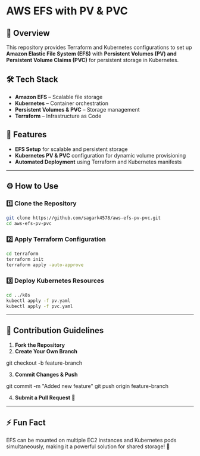 # AWS EFS with PV & PVC

## 🚀 Overview
This repository provides Terraform and Kubernetes configurations to set up **Amazon Elastic File System (EFS)** with **Persistent Volumes (PV) and Persistent Volume Claims (PVC)** for persistent storage in Kubernetes.

## 🛠️ Tech Stack
- **Amazon EFS** – Scalable file storage
- **Kubernetes** – Container orchestration
- **Persistent Volumes & PVC** – Storage management
- **Terraform** – Infrastructure as Code

## 📌 Features
- **EFS Setup** for scalable and persistent storage
- **Kubernetes PV & PVC** configuration for dynamic volume provisioning
- **Automated Deployment** using Terraform and Kubernetes manifests

---

## ⚙️ How to Use

### 1️⃣ Clone the Repository
```sh
git clone https://github.com/sagark4578/aws-efs-pv-pvc.git
cd aws-efs-pv-pvc
```

### 2️⃣ Apply Terraform Configuration
```sh
cd terraform
terraform init
terraform apply -auto-approve
```

### 3️⃣ Deploy Kubernetes Resources
```sh
cd ../k8s
kubectl apply -f pv.yaml
kubectl apply -f pvc.yaml
```

---
## 🤝 Contribution Guidelines

1. **Fork the Repository**
2. **Create Your Own Branch**

git checkout -b feature-branch

3. **Commit Changes & Push**
   
git commit -m "Added new feature"
git push origin feature-branch

4. **Submit a Pull Request** 🚀

---

## ⚡ Fun Fact
EFS can be mounted on multiple EC2 instances and Kubernetes pods simultaneously, making it a powerful solution for shared storage! 🚀
